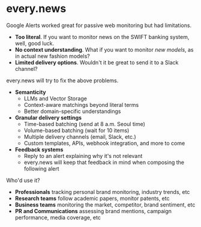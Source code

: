 # every.news

Google Alerts worked great for passive web monitoring but had limitations.

- **Too literal**. If you want to monitor news on the SWIFT banking system, well, good luck.
- **No context understanding**. What if you want to monitor *new models*, as in actual new fashion models?
- **Limited delivery options**. Wouldn't it be great to send it to a Slack channel?

every.news will try to fix the above problems.

- **Semanticity**
  - LLMs and Vector Storage
  - Context-aware matchings beyond literal terms
  - Better domain-specific understandings
- **Granular delivery settings**
  - Time-based batching (send at 8 a.m. Seoul time)
  - Volume-based batching (wait for 10 items)
  - Multiple delivery channels (email, Slack, etc.)
  - Custom templates, APIs, webhook integration, and more to come
- **Feedback systems**
  - Reply to an alert explaining why it's not relevant
  - every.news will keep that feedback in mind when composing the following alert

Who'd use it?

- **Professionals** tracking personal brand monitoring, industry trends, etc
- **Research teams** follow academic papers, monitor patents, etc
- **Business teams** monitoring the market, competitor, brand sentiment, etc
- **PR and Communications** assessing brand mentions, campaign performance, media coverage, etc

